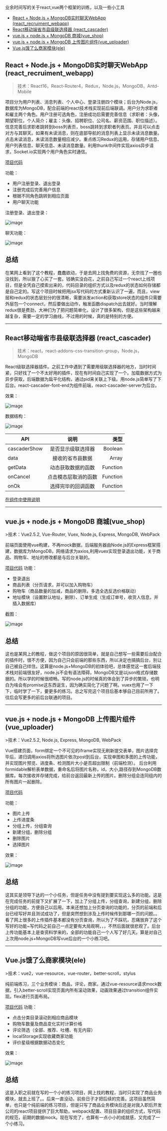 ﻿业余时间写的关于react,vue两个框架的训练，以及一些小工具

* [React + Node.js +  MongoDB实时聊天WebApp (react_recruiment_webapp)](#react_recruiment_webapp)<br/>
* [React移动端省市县级联选择器 (react_cascader)](#react_cascader)<br/>
* [vue.js + node.js + MongoDB 商城(vue_shop)](#vue_shop)<br/>
* [vue.js + node.js + MongoDB 上传图片组件(vue_uploader)](#vue_uploader)<br/>
* [Vue.js饿了么商家模块(ele)](#ele)

<h2 id="react_recruiment_webapp">React + Node.js +  MongoDB实时聊天WebApp (react_recruiment_webapp)</h2>

>技术：React16，React-Router4，Redux，Node.js，MongoDB，Antd-Mobile

项目分为用户列表、消息列表、个人中心、登录注册四个模块；后台为Node.js，数据库为MongoDB，配合前端的react技术栈实现前后端联调。用户分为求职者和雇主两个角色。用户注册可选角色，注册成功后需要完善信息（求职者：头像，期望职位，个人简介；雇主：头像、招聘职位、公司名、薪资范围、职位描述）。信息完善后求职者跳转到boss列表页，boss跳转到求职者列表页。并且可以点击对方与其聊天。如果有未读消息，则在底部导航的消息列表上显示未读消息数量。点击未读消息，未读消息数量相应减少。重点练习Redux的运用，存储用户信息、用户列表信息、聊天信息、未读消息数量。利用thunk中间件实现axios异步请求，Socket.io实现两个用户角色实时通信。

[项目代码](https://github.com/capslocktao/private-project/tree/master/react_recruiment_webapp)

功能：

* 用户注册登录、退出登录
* 注册完成后完善用户信息
* 根据不同角色跳转到相应页面
* 用户聊天功能

注册登录、退出登录：

![image](https://github.com/capslocktao/private-project/blob/master/react_recruiment_webapp/react_register.gif)

聊天功能：

![image](https://github.com/capslocktao/private-project/blob/master/react_recruiment_webapp/chat_show.gif)

## 总结
在某网上看到了这个教程，蠢蠢欲动，于是去网上找免费的资源，无奈找了一圈也没找到，所以狠了心买了一套。钱确实没白花，之前自己写过一个react上线项目，但是全凭自己摸索出来的，代码目录的组织方式以及redux的状态如何存储都是自己定的。写这个项目时候把用jsx写代码的方式重新认识了一遍，而且，view层和redux的状态层划分的很清晰，需要派发action和获取store状态的组件只需要外层包一个connect，然后要做出动作，触发函数dispatch出去就好。当时理解redux很是费劲，大神们为了把问题简单化，设计了很多架构，但是这些架构越来越复杂，需要一定的学习曲线，不过用的时候，真的是特别的方便。

***

<h2 id="react_cascader">React移动端省市县级联选择器 (react_cascader)</h2>

>技术：react，react-addons-css-transition-group，Node.js，MongoDB

React级联选择器插件。之前工作中遇到了需要用级联选择器的地方，当时时间紧，只好找了一个不太好用的插件，现在有时间自己实现了一个。加载数据方式为异步获取，后端数据为扁平化结构，通过pid来关联上下级。用node.js简单写了下后台。react-cascader-font-end为组件前端，react-cascader-server为后台。

效果：

![image](https://github.com/capslocktao/private-project/blob/master/react_cascader/show.gif)

数据结构：

![image](https://github.com/capslocktao/private-project/blob/master/react_cascader/data.jpg)


| API           | 说明               | 类型      |
| ------------- |:------------------:| --------:|
| cascaderShow  | 是否显示级联选择器    | Boolean  |
| data          | 接收的省市县数据      | Array    |
| getData      | 动态获取数据的函数   | Function |
| onCancel      | 点击模态层取消的函数   | Function |
| onOk          | 选择完毕的回调函数    | Function  |

[在组件中使用说明](https://github.com/capslocktao/private-project/tree/master/react_cascader)
***

<h2 id="vue_shop">vue.js + node.js + MongoDB 商城(vue_shop)</h2>
>技术：Vue2.5.2, Vue-Router, Vuex, Node.js, Express, MongoDB, WebPack

前端页面使用vue构建，不再mock数据，后端服务器由Node.js的Express框架搭建，数据库为MongoDB，网络请求为axios,利用vuex实现登录退出功能，关于商品、购物车、地址的修改都是与后台关联的。

[项目代码](https://github.com/capslocktao/private-project/tree/master/vue_shop)
功能：

* 登录退出
* 商品列表（分页请求，并可以加入购物车）
* 购物车（商品数量的加减，商品的删除，多选全选反选价格联动）
* 地址模块（设置默认地址，删除）、订单生成（生成订单号，收货人信息，并插入数据库）

截图：

![image](https://github.com/capslocktao/private-project/blob/master/vue_shop/vueshop_pic.png)

## 总结
这也是某网上的教程，做这个项目的原因很简单，就是自己想写一些需要后台配合的插件时，很不方便，因为自己只会前端的那些东西，所以决定也搞搞后台，别让自己被自己绊住。这算是node.js+MongoDB的初体验吧，总体感觉这一套后端技术栈对前端很友好，node.js不会有语法障碍，MongoDB又是以json格式存储数据的。所以学的时候很顺畅。写的node.js的时候真的体会到了异步的繁琐，也明白为啥会有promise这东西诞生，因为确实简化了问题了啊。vuex也用了一下下，临时学了一下，要更多的练习。总之写完这个项目后基本够自己目前所用了。往后会写更多的前后台联通的项目。

***

<h2 id="vue_uploader">vue.js + node.js + MongoDB 上传图片组件(vue_uploader)</h2>
<span id="vue_uploader"></span>
>技术：Vue2.5.2, Node.js, Express, MongoDB, WebPack

Vue搭建页面，form绑定一个不可见的iframe实现无刷新提交表单，图片选择完毕后，递归调用axios将所选图片依次post到后台，实现单图和多图的上传功能，并实现图片预览、进度条、检测图片大小是否超出限制（前端检测）。
后台利用formidable解析表单数据，重命名后将图片名称，id，大小,路径存到MongoDB数据库。每次接收并存储完成，给前台返回最新上传的图片。删除分组会连同组内的所有图片一起删除。

[项目代码](https://github.com/capslocktao/private-project/tree/master/vue_uploader)

功能：

* 图片上传
* 上传进度条
* 分组上传，分组查询
* 新建分组，删除分组
* 删除图片
* 选择图片

效果：

![image](https://github.com/capslocktao/private-project/blob/master/vue_uploader/show.gif)

## 总结
这其实是领导下达的一个小任务，但是任务中没有提到要实现这么多的功能。这是在完成任务的前提下又扩展了一下，加上了分组上传，分组查询，新建分组，删除分组的功能，方便自己以后用。本来还想加上分页查询的功能的，分页的前端和后台已经写好并且测试成功了，但是突然想到涉及上传时候传到那哪一页的问题。。看了网上很多的上传插件基本都没有分页查询，所以为了不踩坑，忍痛放弃了这个写好的功能~写代码之前自己一点定要有大局观啊，，，不然后面就很悲观了。后台上传功能基本上是查资料学来的，全部的功能自己一个人写了好几天。算是对自己上次用node.js+MongoDB写vue后台的一个小练习吧。

***

<h2 id="ele">Vue.js饿了么商家模块(ele)</h2>
<span id="ele"></span>
>技术：vue2，vue-resource，vue-router，better-scroll，stylus

纯前端练习，三个业务模块：商品，评论，商家。通过vue-resource请求mock数据，引入better-scroll实现页面内所有滚动效果，动画效果通过transition组件实现。flex进行页面布局。

[项目代码](https://github.com/capslocktao/private-project/tree/master/ele)
功能：

* 点击分类目录滚动到相应商品模块
* 购物车数量及商品变化实时计算价格
* 评论筛选（全部、推荐、吐槽、有无内容）
* localStorage实现收藏商家功能
* 评价星级根据数据动态变化

效果：

![image](https://github.com/capslocktao/private-project/blob/master/ele/ele_show.gif)

## 总结
这是入职之前就在写的一个小的练习项目，网上找的教程，当时只实现了商品业务模块，就去上班了。。后来一直没动，前些日子才把后续的完善。这项目虽然简单，也只是个纯前端的练习项目，但是只写了商品业务模块后还是对我入职后开发公司的react项目提供了巨大帮助，webpack配置、项目目录的组织方式，写代码的规范，前期的数据mock。现在写完了，也算有一点小小的成就感，又完成了一个小练习。

